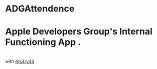 # ADGAttendence
# Apple Developers Group's Internal Functioning App .      
<br> with [@s4rv4d](https://github.com/s4rv4d)
